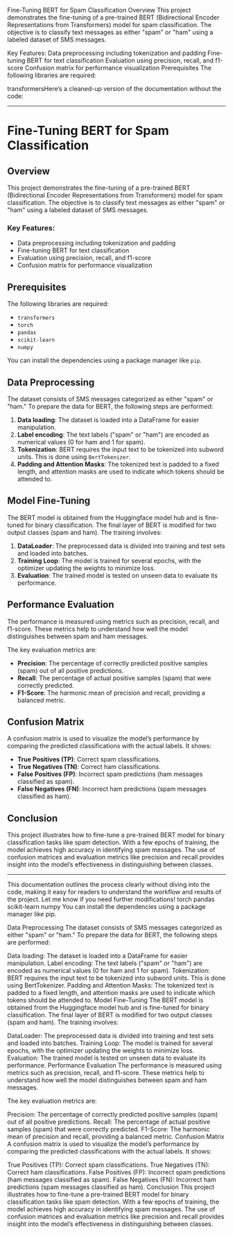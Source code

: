 Fine-Tuning BERT for Spam Classification
Overview
This project demonstrates the fine-tuning of a pre-trained BERT (Bidirectional Encoder Representations from Transformers) model for spam classification. The objective is to classify text messages as either "spam" or "ham" using a labeled dataset of SMS messages.

Key Features:
Data preprocessing including tokenization and padding
Fine-tuning BERT for text classification
Evaluation using precision, recall, and f1-score
Confusion matrix for performance visualization
Prerequisites
The following libraries are required:

transformersHere’s a cleaned-up version of the documentation without the code:

---

# Fine-Tuning BERT for Spam Classification

## Overview
This project demonstrates the fine-tuning of a pre-trained BERT (Bidirectional Encoder Representations from Transformers) model for spam classification. The objective is to classify text messages as either "spam" or "ham" using a labeled dataset of SMS messages.

### Key Features:
- Data preprocessing including tokenization and padding
- Fine-tuning BERT for text classification
- Evaluation using precision, recall, and f1-score
- Confusion matrix for performance visualization

## Prerequisites
The following libraries are required:
- `transformers`
- `torch`
- `pandas`
- `scikit-learn`
- `numpy`

You can install the dependencies using a package manager like `pip`.

## Data Preprocessing
The dataset consists of SMS messages categorized as either "spam" or "ham." To prepare the data for BERT, the following steps are performed:
1. **Data loading**: The dataset is loaded into a DataFrame for easier manipulation.
2. **Label encoding**: The text labels ("spam" or "ham") are encoded as numerical values (0 for ham and 1 for spam).
3. **Tokenization**: BERT requires the input text to be tokenized into subword units. This is done using `BertTokenizer`.
4. **Padding and Attention Masks**: The tokenized text is padded to a fixed length, and attention masks are used to indicate which tokens should be attended to.

## Model Fine-Tuning
The BERT model is obtained from the Huggingface model hub and is fine-tuned for binary classification. The final layer of BERT is modified for two output classes (spam and ham). The training involves:
1. **DataLoader**: The preprocessed data is divided into training and test sets and loaded into batches.
2. **Training Loop**: The model is trained for several epochs, with the optimizer updating the weights to minimize loss.
3. **Evaluation**: The trained model is tested on unseen data to evaluate its performance.

## Performance Evaluation
The performance is measured using metrics such as precision, recall, and f1-score. These metrics help to understand how well the model distinguishes between spam and ham messages. 

The key evaluation metrics are:
- **Precision**: The percentage of correctly predicted positive samples (spam) out of all positive predictions.
- **Recall**: The percentage of actual positive samples (spam) that were correctly predicted.
- **F1-Score**: The harmonic mean of precision and recall, providing a balanced metric.
  
## Confusion Matrix
A confusion matrix is used to visualize the model’s performance by comparing the predicted classifications with the actual labels. It shows:
- **True Positives (TP)**: Correct spam classifications.
- **True Negatives (TN)**: Correct ham classifications.
- **False Positives (FP)**: Incorrect spam predictions (ham messages classified as spam).
- **False Negatives (FN)**: Incorrect ham predictions (spam messages classified as ham).

## Conclusion
This project illustrates how to fine-tune a pre-trained BERT model for binary classification tasks like spam detection. With a few epochs of training, the model achieves high accuracy in identifying spam messages. The use of confusion matrices and evaluation metrics like precision and recall provides insight into the model’s effectiveness in distinguishing between classes.

---

This documentation outlines the process clearly without diving into the code, making it easy for readers to understand the workflow and results of the project. Let me know if you need further modifications!
torch
pandas
scikit-learn
numpy
You can install the dependencies using a package manager like pip.

Data Preprocessing
The dataset consists of SMS messages categorized as either "spam" or "ham." To prepare the data for BERT, the following steps are performed:

Data loading: The dataset is loaded into a DataFrame for easier manipulation.
Label encoding: The text labels ("spam" or "ham") are encoded as numerical values (0 for ham and 1 for spam).
Tokenization: BERT requires the input text to be tokenized into subword units. This is done using BertTokenizer.
Padding and Attention Masks: The tokenized text is padded to a fixed length, and attention masks are used to indicate which tokens should be attended to.
Model Fine-Tuning
The BERT model is obtained from the Huggingface model hub and is fine-tuned for binary classification. The final layer of BERT is modified for two output classes (spam and ham). The training involves:

DataLoader: The preprocessed data is divided into training and test sets and loaded into batches.
Training Loop: The model is trained for several epochs, with the optimizer updating the weights to minimize loss.
Evaluation: The trained model is tested on unseen data to evaluate its performance.
Performance Evaluation
The performance is measured using metrics such as precision, recall, and f1-score. These metrics help to understand how well the model distinguishes between spam and ham messages.

The key evaluation metrics are:

Precision: The percentage of correctly predicted positive samples (spam) out of all positive predictions.
Recall: The percentage of actual positive samples (spam) that were correctly predicted.
F1-Score: The harmonic mean of precision and recall, providing a balanced metric.
Confusion Matrix
A confusion matrix is used to visualize the model’s performance by comparing the predicted classifications with the actual labels. It shows:

True Positives (TP): Correct spam classifications.
True Negatives (TN): Correct ham classifications.
False Positives (FP): Incorrect spam predictions (ham messages classified as spam).
False Negatives (FN): Incorrect ham predictions (spam messages classified as ham).
Conclusion
This project illustrates how to fine-tune a pre-trained BERT model for binary classification tasks like spam detection. With a few epochs of training, the model achieves high accuracy in identifying spam messages. The use of confusion matrices and evaluation metrics like precision and recall provides insight into the model’s effectiveness in distinguishing between classes.

